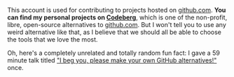 This account is used for contributing to projects hosted on [github.com](https://github.com). **You can find my personal projects on [Codeberg](https://codeberg.org/n0toose)**, which is one of the non-profit, libre, open-source alternatives to [github.com](https://github.com). But I won't tell you to use any weird alternative like that, as I believe that we should all be able to choose the tools that we love the most.

Oh, here's a completely unrelated and totally random fun fact: I gave a 59 minute talk titled ["I beg you, please make your own GitHub alternatives!"](https://media.ccc.de/v/gpn22-492-i-beg-you-please-make-your-own-github-alternatives) once.
